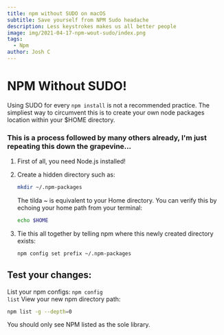 ```yaml
---
title: npm without SUDO on macOS
subtitle: Save yourself from NPM Sudo headache
description: Less keystrokes makes us all better people
image: img/2021-04-17-npm-wout-sudo/index.png
tags:
  - Npm
author: Josh C
---
```


# NPM Without SUDO!

Using SUDO for every <code class="language-bash">npm install</code> is not a recommended practice. The simpliest way to circumvent this is to create your own node packages location within your \$HOME directory.

### This is a process followed by many others already, I'm just repeating this down the grapevine...

1. First of all, you need Node.js installed!
2. Create a hidden directory such as:

   ```bash
   mkdir ~/.npm-packages
   ```

   The tilda ~ is equivalent to your Home directory. You can verify this by echoing your home path from your terminal:

   ```bash
   echo $HOME
   ```

3. Tie this all together by telling npm where this newly created directory exists:

   ```bash
   npm config set prefix ~/.npm-packages
   ```

## Test your changes:

List your npm configs: <code class="language-bash">npm config list</code>
View your new npm directory path:

```bash
npm list -g --depth=0
```

You should only see NPM listed as the sole library.
